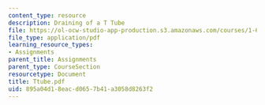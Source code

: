 ```yaml
---
content_type: resource
description: Draining of a T Tube
file: https://ol-ocw-studio-app-production.s3.amazonaws.com/courses/1-63-advanced-fluid-dynamics-of-the-environment-fall-2002/895a04d18eacd0657b41a3058d8263f2_Ttube.pdf
file_type: application/pdf
learning_resource_types:
- Assignments
parent_title: Assignments
parent_type: CourseSection
resourcetype: Document
title: Ttube.pdf
uid: 895a04d1-8eac-d065-7b41-a3058d8263f2
---
```

